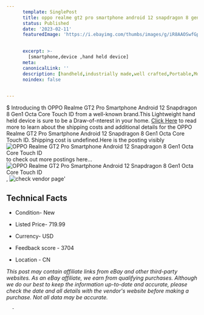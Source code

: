 ```yaml
---
      template: SinglePost
      title: oppo realme gt2 pro smartphone android 12 snapdragon 8 gen1 octa core touch id
      status: Published
      date: '2023-02-11'
      featuredImage: 'https://i.ebayimg.com/thumbs/images/g/iR8AAOSwfGph1mRo/s-l225.jpg'
       

      excerpt: >-
        [smartphone,device ,hand held device]
      meta:
      canonicalLink: ''
      description: [handheld,industrially made,well crafted,Portable,Mobile,Compact,Convenient,Lightweight,Maneuverable,Man-portable,Miniature,Carriable,Hand-held,Light,Holdable,Transportable,Mobile device,Pocket-sized,On-the-go,Wireless,Cordless,Compact size,Convenient size, smartphone,device ,hand held device]
      noindex: false
      

---
```

$
      Introducing th OPPO Realme GT2 Pro Smartphone Android 12 Snapdragon 8 Gen1 Octa Core Touch ID from a well-known brand.This Lightweight hand held device is sure to be a Draw-of-nterest in your home. [Click Here](https://www.ebay.com/itm/275103871066?hash=item400d77f05a%3Ag%3AiR8AAOSwfGph1mRo&mkevt=1&mkcid=1&mkrid=711-53200-19255-0&campid=%253CePNCampaignId%253E&customid=%253CreferenceId%253E&toolid=10049) to read more to learn about the shipping costs and additional details for the OPPO Realme GT2 Pro Smartphone Android 12 Snapdragon 8 Gen1 Octa Core Touch ID. Shipping cost is undefined.Here is the posting visibly ![OPPO Realme GT2 Pro Smartphone Android 12 Snapdragon 8 Gen1 Octa Core Touch ID](https://i.ebayimg.com/thumbs/images/g/iR8AAOSwfGph1mRo/s-l225.jpg) to check out more postings here... ![OPPO Realme GT2 Pro Smartphone Android 12 Snapdragon 8 Gen1 Octa Core Touch ID](https://i.ebayimg.com/images/g/iR8AAOSwfGph1mRo/s-l960.jpg), ![check vendor page](https://origin-galleryplus.ebayimg.com/ws/web/275103871066_2_0_1/225x225.jpg,https://origin-galleryplus.ebayimg.com/ws/web/275103871066_3_0_1/225x225.jpg,https://origin-galleryplus.ebayimg.com/ws/web/275103871066_4_0_1/225x225.jpg,https://origin-galleryplus.ebayimg.com/ws/web/275103871066_5_0_1/225x225.jpg,https://origin-galleryplus.ebayimg.com/ws/web/275103871066_6_0_1/225x225.jpg,https://origin-galleryplus.ebayimg.com/ws/web/275103871066_7_0_1/225x225.jpg)'

      

 ## Technical Facts 



     
      

 - Condition- New 


      

 - Listed Price- 719.99 


      

 - Currency- USD 


      

 - Feedback score - 3704 


      

 - Location - CN 


      
      

 *_This post may contain affiliate links from eBay and other third-party websites. As an eBay affiliate, we earn from qualifying purchases. Although we do our best to keep the information up-to-date and accurate, please check the date and all details with the vendor's website before making a purchase. Not all data may be accurate._*




      -
